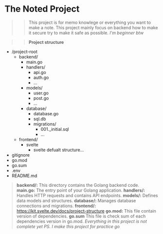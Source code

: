 # The Noted Project
>>This project is for memo knowlege or everything you want to make a note.
This project mainly focus on backend how to make it secure try to make it safe as possible.
*I'm beginner btw*

>> **Project structure**
+ /project-root
    + backend/
        + main.go
        + handlers/
            + api.go
            + auth.go
            +  ...
        + models/
            + user.go
            + post.go
            + ...
        + database/
            + database.go
            + sql.db
            + migrations/
                + 001._initial.sql
                + ...
    + frontend/
        + svelte
            + svelte defualt structure...
+ gitignore
+ go.mod
+ go.sum
+ .env
+ README.md

>**backend/:** This directory contains the Golang backend code.
**main.go:** The entry point of your Golang application.
**handlers/:** Handles HTTP requests and contains API endpoints.
**models/:** Defines data models and structures.
**database/:** Manages database connections and migrations.
**frontend/:** https://kit.svelte.dev/docs/project-structure
**go.mod:** This file contain version of dependencies.
**go.sum** This file is check sum of each dependencies version in go.mod.
*Everything in this project is not complete yet*
>*PS. I make this project for practice go*

